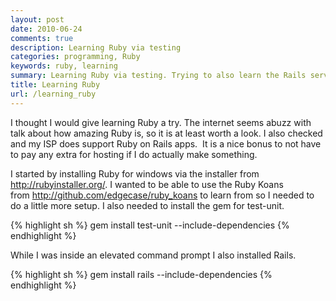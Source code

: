```yaml
---
layout: post
date: 2010-06-24
comments: true
description: Learning Ruby via testing
categories: programming, Ruby
keywords: ruby, learning
summary: Learning Ruby via testing. Trying to also learn the Rails server enivronment as well.
title: Learning Ruby
url: /learning_ruby
---
```


I thought I would give learning Ruby a try. The internet seems abuzz with talk about how amazing Ruby is, so it is at least worth a look. I also checked and my ISP does support Ruby on Rails apps.  It is a nice bonus to not have to pay any extra for hosting if I do actually make something.

I started by installing Ruby for windows via the installer from <http://rubyinstaller.org/>. I wanted to be able to use the Ruby Koans from <http://github.com/edgecase/ruby_koans> to learn from so I needed to do a little more setup. I also needed to install the gem for test-unit.

{% highlight sh %}
gem install test-unit --include-dependencies
{% endhighlight %}

While I was inside an elevated command prompt I also installed Rails.

{% highlight sh %}
gem install rails --include-dependencies
{% endhighlight %}
